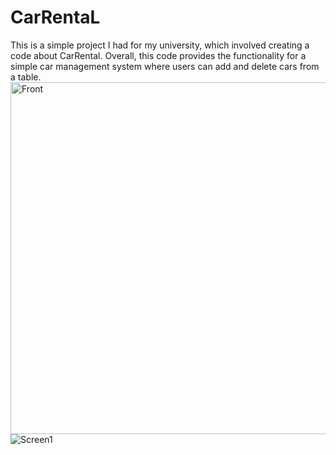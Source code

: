 # CarRentaL
This is a simple project I had for my university, which involved creating a code about CarRental. Overall, this code provides the functionality for a simple car management system where users can add and delete cars from a table.                                                                                                                                   
<img width="563" alt="Front" src="https://github.com/user-attachments/assets/12969f90-ee09-4339-955c-ea03695467ee">
![Screen1](https://github.com/user-attachments/assets/bc4dc29d-6518-4c1c-a658-8d17418f15ec)
